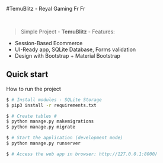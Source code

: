 #TemuBlitz - Reyal Gaming Fr Fr 

<br />

> Simple Project - **TemuBlitz** - Features:

- Session-Based Ecommerce
- UI-Ready app, SQLite Database,  Forms validation
- Design with Bootstrap + Material Bootstrap



## Quick start
How to run the project
```bash
$ # Install modules - SQLite Storage
$ pip3 install -r requirements.txt

$ # Create tables # 
$ python manage.py makemigrations
$ python manage.py migrate

$ # Start the application (development mode)
$ python manage.py runserver 

$ # Access the web app in browser: http://127.0.0.1:8000/
```
